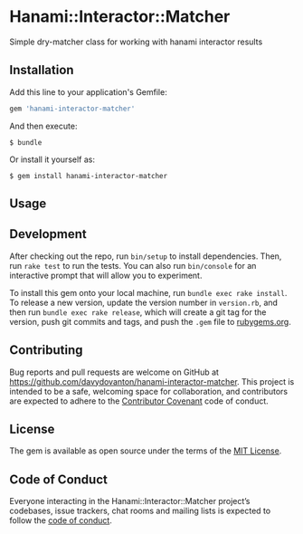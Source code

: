 # Hanami::Interactor::Matcher

Simple dry-matcher class for working with hanami interactor results


## Installation

Add this line to your application's Gemfile:

```ruby
gem 'hanami-interactor-matcher'
```

And then execute:

    $ bundle

Or install it yourself as:

    $ gem install hanami-interactor-matcher

## Usage


## Development

After checking out the repo, run `bin/setup` to install dependencies. Then, run `rake test` to run the tests. You can also run `bin/console` for an interactive prompt that will allow you to experiment.

To install this gem onto your local machine, run `bundle exec rake install`. To release a new version, update the version number in `version.rb`, and then run `bundle exec rake release`, which will create a git tag for the version, push git commits and tags, and push the `.gem` file to [rubygems.org](https://rubygems.org).

## Contributing

Bug reports and pull requests are welcome on GitHub at https://github.com/davydovanton/hanami-interactor-matcher. This project is intended to be a safe, welcoming space for collaboration, and contributors are expected to adhere to the [Contributor Covenant](http://contributor-covenant.org) code of conduct.

## License

The gem is available as open source under the terms of the [MIT License](http://opensource.org/licenses/MIT).

## Code of Conduct

Everyone interacting in the Hanami::Interactor::Matcher project’s codebases, issue trackers, chat rooms and mailing lists is expected to follow the [code of conduct](https://github.com/davydovanton/hanami-interactor-matcher/blob/master/CODE_OF_CONDUCT.md).
